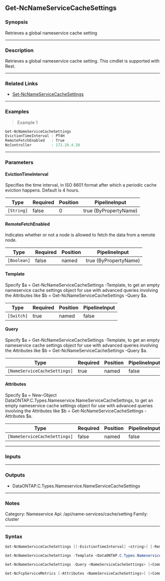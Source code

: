 Get-NcNameServiceCacheSettings
------------------------------

### Synopsis
Retrieves a global nameservice cache setting

---

### Description

Retrieves a global nameservice cache setting. This cmdlet is supported with Rest.

---

### Related Links
* [Set-NcNameServiceCacheSettings](Set-NcNameServiceCacheSettings)

---

### Examples
> Example 1

```PowerShell
Get-NcNameServiceCacheSettings
EvictionTimeInterval : PT4H
RemoteFetchEnabled   : True
NcController         : 172.20.4.20

```

---

### Parameters
#### **EvictionTimeInterval**
Specifies the time interval, in ISO 8601 format after which a periodic cache eviction happens. Default is 4 hours.

|Type      |Required|Position|PipelineInput        |
|----------|--------|--------|---------------------|
|`[String]`|false   |0       |true (ByPropertyName)|

#### **RemoteFetchEnabled**
Indicates whether or not a node is allowed to fetch the data from a remote node.

|Type       |Required|Position|PipelineInput        |
|-----------|--------|--------|---------------------|
|`[Boolean]`|false   |named   |true (ByPropertyName)|

#### **Template**
Specify $a = Get-NcNameServiceCacheSettings -Template, to get an empty nameservice cache settings object for use with advanced queries involving the Attributes like $b = Get-NcNameServiceCacheSettings -Query $a.

|Type      |Required|Position|PipelineInput|
|----------|--------|--------|-------------|
|`[Switch]`|true    |named   |false        |

#### **Query**
Specify $a = Get-NcNameServiceCacheSettings -Template, to get an empty nameservice cache settings object for use with advanced queries involving the Attributes like $b = Get-NcNameServiceCacheSettings -Query $a.

|Type                        |Required|Position|PipelineInput|
|----------------------------|--------|--------|-------------|
|`[NameServiceCacheSettings]`|true    |named   |false        |

#### **Attributes**
Specify $a = New-Object DataONTAP.C.Types.Nameservice.NameServiceCacheSettings, to get an empty nameservice cache settings object for use with advanced queries involving the Attributes like $b = Get-NcNameServiceCacheSettings -Attributes $a.

|Type                        |Required|Position|PipelineInput|
|----------------------------|--------|--------|-------------|
|`[NameServiceCacheSettings]`|false   |named   |false        |

---

### Inputs

---

### Outputs
* DataONTAP.C.Types.Nameservice.NameServiceCacheSettings

---

### Notes
Category: Nameservice
Api: /api/name-services/cache/setting
Family: cluster

---

### Syntax
```PowerShell
Get-NcNameServiceCacheSettings [[-EvictionTimeInterval] <string>] [-RemoteFetchEnabled <Boolean>] [<CommonParameters>]
```
```PowerShell
Get-NcNameServiceCacheSettings -Template <DataONTAP.C.Types.Nameservice.NameServiceCacheSettings> [<CommonParameters>]
```
```PowerShell
Get-NcNameServiceCacheSettings -Query <NameServiceCacheSettings> [<CommonParameters>]
```
```PowerShell
Get-NcFcpServiceMetrics [-Attributes <NameServiceCacheSettings>] [<CommonParameters>]
```
